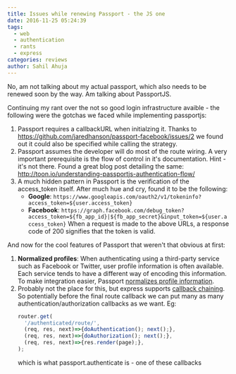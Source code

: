 ```yaml
---
title: Issues while renewing Passport - the JS one
date: 2016-11-25 05:24:39
tags:
  - web
  - authentication
  - rants
  - express
categories: reviews
author: Sahil Ahuja
---
```


No, am not talking about my actual passport, which also needs to be renewed soon by the way. Am talking about PassportJS.

<!-- more -->

Continuing my rant over the not so good login infrastructure avaible - the following were the gotchas we faced while implementing passportjs:

1. Passport requires a callbackURL when initialzing it. Thanks to https://github.com/jaredhanson/passport-facebook/issues/2 we found out it could also be specified while calling the strategy.
1. Passport assumes the developer will do most of the route wiring. A very important prerequisite is the flow of control in it's documentation. Hint - it's not there. Found a great blog post detailing the same: http://toon.io/understanding-passportjs-authentication-flow/
1. A much hidden pattern in Passport is the verification of the access_token itself. After much hue and cry, found it to be the following:
   * **Google**: `https://www.googleapis.com/oauth2/v1/tokeninfo?access_token=${user.access_token}`
   * **Facebook**: `https://graph.facebook.com/debug_token?access_token=${fb_app_id}|${fb_app_secret}&input_token=${user.access_token}`
   When a request is made to the above URLs, a response code of 200 signifies that the token is valid. 

And now for the cool features of Passport that weren't that obvious at first:
1. **Normalized profiles**: When authenticating using a third-party service such as Facebook or Twitter, user profile information is often available. Each service tends to have a different way of encoding this information. To make integration easier, Passport [normalizes profile information](http://passportjs.org/docs/profile).
1. Probably not the place for this, but express supports [callback chaining](http://expressjs.com/en/api.html#router.METHOD). So potentially before the final route callback we can put many as many authentication/authorization callbacks as we want.  Eg: 
   ```javascript
   router.get(
     '/authenticated/route/', 
     (req, res, next)=>{doAuthentication(); next();},
     (req, res, next)=>{doAuthorization(); next();},
     (req, res, next)=>{res.render(page);},
   );
   ```
   which is what passport.authenticate is - one of these callbacks
